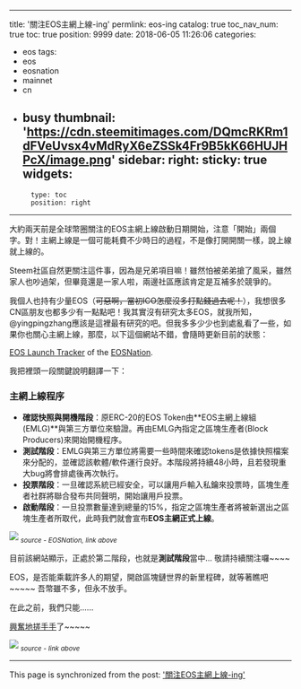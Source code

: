 
---
title: '關注EOS主網上線-ing'
permlink: eos-ing
catalog: true
toc_nav_num: true
toc: true
position: 9999
date: 2018-06-05 11:26:06
categories:
- eos
tags:
- eos
- eosnation
- mainnet
- cn
- busy
thumbnail: 'https://cdn.steemitimages.com/DQmcRKRm1dFVeUvsx4vMdRyX6eZSSk4Fr9B5kK66HUJHPcX/image.png'
sidebar:
    right:
        sticky: true
widgets:
    -
        type: toc
        position: right
---


大約兩天前是全球幣圈關注的EOS主網上線啟動日期開始，注意「開始」兩個字。對！主網上線是一個可能耗費不少時日的過程，不是像打開開關一樣，說上線就上線的。

Steem社區自然更關注這件事，因為是兄弟項目嘛！雖然怕被弟弟搶了風采，雖然家人也吵過架，但畢竟還是一家人啦，兩邊社區應該肯定是互補多於競爭的。

我個人也持有少量EOS（<del>可惡啊，當初ICO怎麼沒多打點錢過去呢！</del>），我想很多CN區朋友也都多少有一點點吧！我其實沒有研究太多EOS，就我所知， @yingpingzhang應該是這裡最有研究的吧。但我多多少少也到處亂看了一些，如果你也關心主網上線，那麼，以下這個網站不錯，會隨時更新目前的狀態：

[EOS Launch Tracker](https://eosnation.io/eos-launch-tracker/) of the [EOSNation](https://eosnation.io/).

我把裡頭一段關鍵說明翻譯一下：

<h3>主網上線程序</h3>

* **確認快照與開機階段**：原ERC-20的EOS Token由**EOS主網上線組(EMLG)**與第三方單位來驗證。再由EMLG內指定之區塊生產者(Block Producers)來開始開機程序。
* **測試階段**：EMLG與第三方單位將需要一些時間來確認tokens是依據快照檔案來分配的，並確認該軟體/軟件運行良好。本階段將持續48小時，且若發現重大bug將會排處後再次執行。
* **投票階段**：一旦確認系統已經安全，可以讓用戶輸入私鑰來投票時，區塊生產者社群將聯合發布共同聲明，開始讓用戶投票。
* **啟動階段**：一旦投票數量達到總量的15%，指定之區塊生產者將被新選出之區塊生產者所取代，此時我們就會宣布**EOS主網正式上線**。

![](https://cdn.steemitimages.com/DQmcRKRm1dFVeUvsx4vMdRyX6eZSSk4Fr9B5kK66HUJHPcX/image.png)
<sub>*source - EOSNation, link above*</sub>

目前該網站顯示，正處於第二階段，也就是**測試階段**當中... 敬請持續關注囉~~~~

EOS，是否能乘載許多人的期望，開啟區塊鏈世界的新里程碑，就等著瞧吧~~~~~ 吾幣雖不多，但永不放手。

在此之前，我們只能......

[興奮地搓手手](http://www.fanjian.net/jbk/cycs.html)了~~~~~ 

![](http://ww1.rs.fanjian.net/c/bb/41/e8/7abb351dbb412d88d1e864ddb113a4a0.gif) 
<sub>*source - link above*</sub>





- - -

This page is synchronized from the post: ['關注EOS主網上線-ing'](https://steemit.com/@deanliu/eos-ing)

